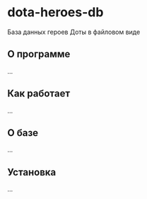 # dota-heroes-db
База данных героев Доты в файловом виде

## О программе
...

## Как работает
...

## О базе
...

## Установка
...

